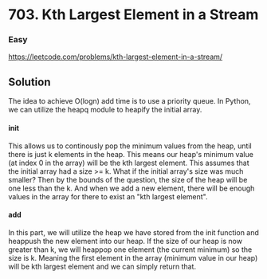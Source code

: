 # 703. Kth Largest Element in a Stream

### Easy

https://leetcode.com/problems/kth-largest-element-in-a-stream/

## Solution

The idea to achieve O(logn) add time is to use a priority queue. In Python, we can utilize the heapq module to heapify the initial array.

#### __init__

This allows us to continously pop the minimum values from the heap, until there is just k elements in the heap. This means our heap's minimum value (at index 0 in the array) will be the kth largest element. This assumes that the initial array had a size >= k. What if the initial array's size was much smaller? Then by the bounds of the question, the size of the heap will be one less than the k. And when we add a new element, there will be enough values in the array for there to exist an "kth largest element".

#### add

In this part, we will utilize the heap we have stored from the init function and heappush the new element into our heap. If the size of our heap is now greater than k, we will heappop one element (the current minimum) so the size is k. Meaning the first element in the array (minimum value in our heap) will be kth largest element and we can simply return that.
